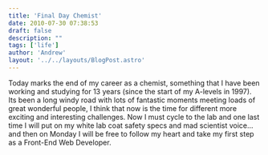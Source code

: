 ```yaml
---
title: 'Final Day Chemist'
date: 2010-07-30 07:38:53
draft: false
description: ""
tags: ['life']
author: 'Andrew'
layout: '../../layouts/BlogPost.astro'
---
```


Today marks the end of my career as a chemist, something that I have been working and studying for 13 years (since the start of my A-levels in 1997). Its been a long windy road with lots of fantastic moments meeting loads of great wonderful people, I think that now is the time for different more exciting and interesting challenges. Now I must cycle to the lab and one last time I will put on my white lab coat safety specs and mad scientist voice... and then on Monday I will be free to follow my heart and take my first step as a Front-End Web Developer.
